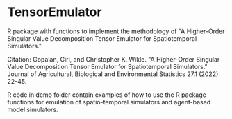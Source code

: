 # TensorEmulator
R package with functions to implement the methodology of "A Higher-Order Singular Value Decomposition Tensor Emulator for Spatiotemporal Simulators."

Citation: 
Gopalan, Giri, and Christopher K. Wikle. "A Higher-Order Singular Value Decomposition Tensor Emulator for Spatiotemporal Simulators." Journal of Agricultural, Biological and Environmental Statistics 27.1 (2022): 22-45.

R code in demo folder contain examples of how to use the R package functions for emulation of spatio-temporal simulators and agent-based model simulators. 
